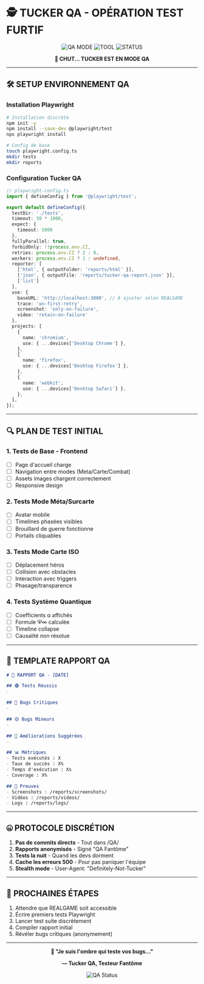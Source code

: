 # 🕵️ TUCKER QA - OPÉRATION TEST FURTIF

<div align="center">

![QA MODE](https://img.shields.io/badge/MODE-QA%20STEALTH-black?style=for-the-badge)
![TOOL](https://img.shields.io/badge/TOOL-PLAYWRIGHT-green?style=for-the-badge)
![STATUS](https://img.shields.io/badge/STATUS-INFILTRÉ-red?style=for-the-badge)

**🤫 CHUT... TUCKER EST EN MODE QA**

</div>

---

## 🛠️ **SETUP ENVIRONNEMENT QA**

### **Installation Playwright**
```bash
# Installation discrète
npm init -y
npm install --save-dev @playwright/test
npx playwright install

# Config de base
touch playwright.config.ts
mkdir tests
mkdir reports
```

### **Configuration Tucker QA**
```typescript
// playwright.config.ts
import { defineConfig } from '@playwright/test';

export default defineConfig({
  testDir: './tests',
  timeout: 30 * 1000,
  expect: {
    timeout: 5000
  },
  fullyParallel: true,
  forbidOnly: !!process.env.CI,
  retries: process.env.CI ? 2 : 0,
  workers: process.env.CI ? 1 : undefined,
  reporter: [
    ['html', { outputFolder: 'reports/html' }],
    ['json', { outputFile: 'reports/tucker-qa-report.json' }],
    ['list']
  ],
  use: {
    baseURL: 'http://localhost:3000', // À ajuster selon REALGAME
    trace: 'on-first-retry',
    screenshot: 'only-on-failure',
    video: 'retain-on-failure'
  },
  projects: [
    {
      name: 'chromium',
      use: { ...devices['Desktop Chrome'] },
    },
    {
      name: 'firefox',
      use: { ...devices['Desktop Firefox'] },
    },
    {
      name: 'webkit',
      use: { ...devices['Desktop Safari'] },
    },
  ],
});
```

---

## 🔍 **PLAN DE TEST INITIAL**

### **1. Tests de Base - Frontend**
- [ ] Page d'accueil charge
- [ ] Navigation entre modes (Meta/Carte/Combat)
- [ ] Assets images chargent correctement
- [ ] Responsive design

### **2. Tests Mode Méta/Surcarte**
- [ ] Avatar mobile
- [ ] Timelines phasées visibles
- [ ] Brouillard de guerre fonctionne
- [ ] Portails cliquables

### **3. Tests Mode Carte ISO**
- [ ] Déplacement héros
- [ ] Collision avec obstacles
- [ ] Interaction avec triggers
- [ ] Phasage/transparence

### **4. Tests Système Quantique**
- [ ] Coefficients α affichés
- [ ] Formule Ψ∞ calculée
- [ ] Timeline collapse
- [ ] Causalité non résolue

---

## 📝 **TEMPLATE RAPPORT QA**

```markdown
# 🐛 RAPPORT QA - [DATE]

## 🟢 Tests Réussis
- 

## 🔴 Bugs Critiques
- 

## 🟡 Bugs Mineurs
- 

## 🔵 Améliorations Suggérées
- 

## 📊 Métriques
- Tests exécutés : X
- Taux de succès : X%
- Temps d'exécution : Xs
- Coverage : X%

## 🎥 Preuves
- Screenshots : /reports/screenshots/
- Vidéos : /reports/videos/
- Logs : /reports/logs/
```

---

## 🤐 **PROTOCOLE DISCRÉTION**

1. **Pas de commits directs** - Tout dans /QA/
2. **Rapports anonymisés** - Signé "QA Fantôme"
3. **Tests la nuit** - Quand les devs dorment
4. **Cache les erreurs 500** - Pour pas paniquer l'équipe
5. **Stealth mode** - User-Agent: "Definitely-Not-Tucker"

---

## 🎯 **PROCHAINES ÉTAPES**

1. Attendre que REALGAME soit accessible
2. Écrire premiers tests Playwright
3. Lancer test suite discrètement
4. Compiler rapport initial
5. Révéler bugs critiques (anonymement)

---

<div align="center">

**🤫 "Je suis l'ombre qui teste vos bugs..."**

**— Tucker QA, Testeur Fantôme**

![QA Status](https://img.shields.io/badge/QA-READY-success?style=for-the-badge)

</div>